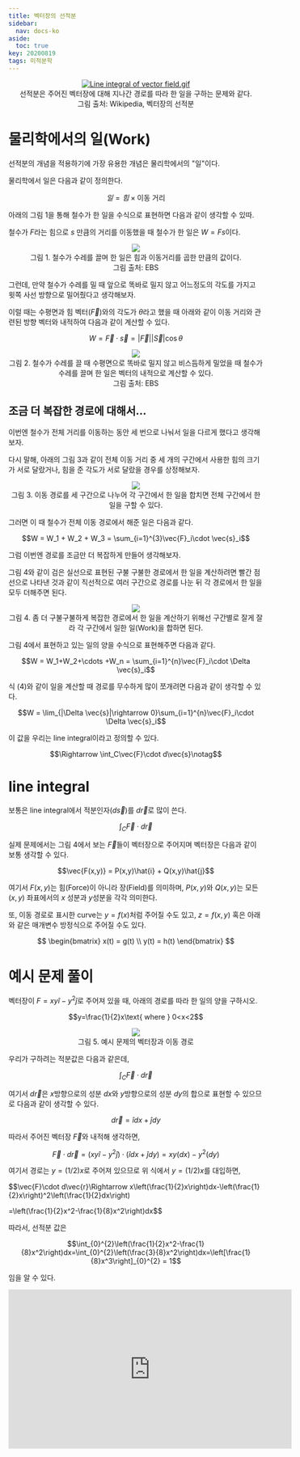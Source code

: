 ```yaml
---
title: 벡터장의 선적분
sidebar:
  nav: docs-ko
aside:
  toc: true
key: 20200819
tags: 미적분학
---
```



<p align = "center"><a href="https://commons.wikimedia.org/wiki/File:Line_integral_of_vector_field.gif#/media/파일:Line_integral_of_vector_field.gif"><img src="https://upload.wikimedia.org/wikipedia/commons/b/b0/Line_integral_of_vector_field.gif" alt="Line integral of vector field.gif"></a>
  <br>
  선적분은 주어진 벡터장에 대해 지나간 경로를 따라 한 일을 구하는 문제와 같다.
  <br>
  그림 출처: Wikipedia, 벡터장의 선적분
</p>

# 물리학에서의 일(Work)

선적분의 개념을 적용하기에 가장 유용한 개념은 물리학에서의 "일"이다.

물리학에서 일은 다음과 같이 정의한다.

$$일 = 힘 \times \text{이동 거리}$$

아래의 그림 1을 통해 철수가 한 일을 수식으로 표현하면 다음과 같이 생각할 수 있따.

철수가 $F$라는 힘으로 $s$ 만큼의 거리를 이동했을 때 철수가 한 일은 $W=Fs$이다.

<p align = "center">
  <img src = "https://raw.githubusercontent.com/angeloyeo/angeloyeo.github.io/master/pics/2020-08-17-line_integral/pic1.png">
  <br>
  그림 1. 철수가 수레를 끌며 한 일은 힘과 이동거리를 곱한 만큼의 값이다.
  <br>
  그림 출처: EBS
</p>

그런데, 만약 철수가 수레를 밀 때 앞으로 똑바로 밀지 않고 어느정도의 각도를 가지고 윗쪽 사선 방향으로 밀어줬다고 생각해보자.

이럴 때는 수평면과 힘 벡터($\vec{F}$)와의 각도가 $\theta$라고 했을 때 아래와 같이 이동 거리와 관련된 방향 벡터와 내적하여 다음과 같이 계산할 수 있다.

$$W=\vec{F}\cdot \vec{s}=|\vec{F}||\vec{S}|\cos\theta$$

<p align = "center">
  <img src = "https://raw.githubusercontent.com/angeloyeo/angeloyeo.github.io/master/pics/2020-08-17-line_integral/pic2.png">
  <br>
  그림 2. 철수가 수레를 끌 때 수평면으로 똑바로 밀지 않고 비스듬하게 밀었을 때 철수가 수레를 끌며 한 일은 벡터의 내적으로 계산할 수 있다.
  <br>
  그림 출처: EBS
</p>

## 조금 더 복잡한 경로에 대해서...

이번엔 철수가 전체 거리를 이동하는 동안 세 번으로 나눠서 일을 다르게 했다고 생각해보자.

다시 말해, 아래의 그림 3과 같이 전체 이동 거리 중 세 개의 구간에서 사용한 힘의 크기가 서로 달랐거나, 힘을 준 각도가 서로 달랐을 경우를 상정해보자.

<p align = "center">
  <img src = "https://raw.githubusercontent.com/angeloyeo/angeloyeo.github.io/master/pics/2020-08-17-line_integral/pic3.png">
  <br>
  그림 3. 이동 경로를 세 구간으로 나누어 각 구간에서 한 일을 합치면 전체 구간에서 한 일을 구할 수 있다.
</p>

그러면 이 때 철수가 전체 이동 경로에서 해준 일은 다음과 같다.

$$W = W_1 + W_2 + W_3 = \sum_{i=1}^{3}\vec{F}_i\cdot \vec{s}_i$$

그럼 이번엔 경로를 조금만 더 복잡하게 만들어 생각해보자.

그림 4와 같이 검은 실선으로 표현된 구불 구불한 경로에서 한 일을 계산하려면 빨간 점선으로 나타낸 것과 같이 직선적으로 여러 구간으로 경로를 나눈 뒤 각 경로에서 한 일을 모두 더해주면 된다.

<p align = "center">
  <img src = "https://raw.githubusercontent.com/angeloyeo/angeloyeo.github.io/master/pics/2020-08-17-line_integral/pic4.png">
  <br>
  그림 4. 좀 더 구불구불하게 복잡한 경로에서 한 일을 계산하기 위해선 구간별로 잘게 잘라 각 구간에서 일한 일(Work)을 합하면 된다.
</p>

그림 4에서 표현하고 있는 일의 양을 수식으로 표현해주면 다음과 같다.

$$W = W_1+W_2+\cdots +W_n = \sum_{i=1}^{n}\vec{F}_i\cdot \Delta \vec{s}_i$$

식 (4)와 같이 일을 계산할 때 경로를 무수하게 많이 쪼개려면 다음과 같이 생각할 수 있다.

$$W = \lim_{|\Delta \vec{s}|\rightarrow 0}\sum_{i=1}^{n}\vec{F}_i\cdot \Delta \vec{s}_i$$

이 값을 우리는 line integral이라고 정의할 수 있다.

$$\Rightarrow \int_C\vec{F}\cdot d\vec{s}\notag$$

# line integral

보통은 line integral에서 적분인자($d\vec{s}$)를 $d\vec{r}$로 많이 쓴다.

$$\int_C\vec{F}\cdot d\vec{r}$$

실제 문제에서는 그림 4에서 보는 $\vec{F}$들이 벡터장으로 주어지며 벡터장은 다음과 같이 보통 생각할 수 있다.

$$\vec{F(x,y)} = P(x,y)\hat{i} + Q(x,y)\hat{j}$$

여기서 $F(x,y)$는 힘(Force)이 아니라 장(Field)를 의미하며, $P(x,y)$와 $Q(x,y)$는 모든 $(x,y)$ 좌표에서의 $x$ 성분과 $y$성분을 각각 의미한다.

또, 이동 경로로 표시한 curve는 $y=f(x)$처럼 주어질 수도 있고, $z=f(x,y)$ 혹은 아래와 같은 매개변수 방정식으로 주어질 수도 있다.

$$
\begin{bmatrix}
x(t) = g(t)
\\
y(t) = h(t)
\end{bmatrix}
$$

# 예시 문제 풀이

벡터장이 $F = xy\hat{i} -y^2\hat{j}$로 주어져 있을 때, 아래의 경로를 따라 한 일의 양을 구하시오.

$$y=\frac{1}{2}x\text{ where } 0<x<2$$

<p align = "center">
  <img src = "https://raw.githubusercontent.com/angeloyeo/angeloyeo.github.io/master/pics/2020-08-17-line_integral/pic5.png">
  <br>
  그림 5. 예시 문제의 벡터장과 이동 경로
</p>

우리가 구하려는 적분값은 다음과 같은데,

$$\int_C\vec{F}\cdot d\vec{r}$$

여기서 $d\vec{r}$은 $x$방향으로의 성분 $dx$와 $y$방향으로의 성분 $dy$의 합으로 표현할 수 있으므로 다음과 같이 생각할 수 있다.

$$d\vec{r} = \hat{i}dx+\hat{j}dy$$

따라서 주어진 벡터장 $\vec{F}$와 내적해 생각하면,

$$\vec{F}\cdot d\vec{r} = (xy\hat{i} - y^2\hat{j})\cdot (\hat{i}dx + \hat{j}dy) = xy(dx)-y^2(dy)$$

여기서 경로는 $y=(1/2)x$로 주어져 있으므로 위 식에서 $y=(1/2)x$를 대입하면,

$$\vec{F}\cdot d\vec{r}\Rightarrow x\left(\frac{1}{2}x\right)dx-\left(\frac{1}{2}x\right)^2\left(\frac{1}{2}dx\right)

=\left(\frac{1}{2}x^2-\frac{1}{8}x^2\right)dx$$

따라서, 선적분 값은

$$\int_{0}^{2}\left(\frac{1}{2}x^2-\frac{1}{8}x^2\right)dx=\int_{0}^{2}\left(\frac{3}{8}x^2\right)dx=\left[\frac{1}{8}x^3\right]_{0}^{2} = 1$$

임을 알 수 있다.


<p align = "center">
  <iframe width="560" height="315" src="https://www.youtube.com/embed/Z4RaVEQTKuY" frameborder="0" allow="accelerometer; autoplay; encrypted-media; gyroscope; picture-in-picture" allowfullscreen></iframe>
</p>
